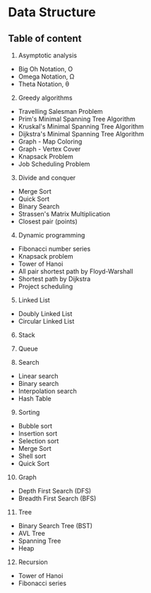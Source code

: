 # Data Structure

## Table of content

1. Asymptotic analysis
* Big Oh Notation, Ο
* Omega Notation, Ω
* Theta Notation, θ


2. Greedy algorithms
* Travelling Salesman Problem
* Prim's Minimal Spanning Tree Algorithm
* Kruskal's Minimal Spanning Tree Algorithm
* Dijkstra's Minimal Spanning Tree Algorithm
* Graph - Map Coloring
* Graph - Vertex Cover
* Knapsack Problem
* Job Scheduling Problem

3. Divide and conquer
* Merge Sort
* Quick Sort
* Binary Search
* Strassen's Matrix Multiplication
* Closest pair (points)


4. Dynamic programming

* Fibonacci number series
* Knapsack problem
* Tower of Hanoi
* All pair shortest path by Floyd-Warshall
* Shortest path by Dijkstra
* Project scheduling

5. Linked List
* Doubly Linked List
* Circular Linked List

6. Stack

7. Queue



8. Search 

* Linear search
* Binary search
* Interpolation search
* Hash Table

9. Sorting

* Bubble sort
* Insertion sort
* Selection sort
* Merge Sort
* Shell sort
* Quick Sort


10. Graph

* Depth First Search (DFS)
* Breadth First Search (BFS)


11. Tree
* Binary Search Tree (BST)
* AVL Tree
* Spanning Tree
* Heap


12. Recursion
* Tower of Hanoi
* Fibonacci series




